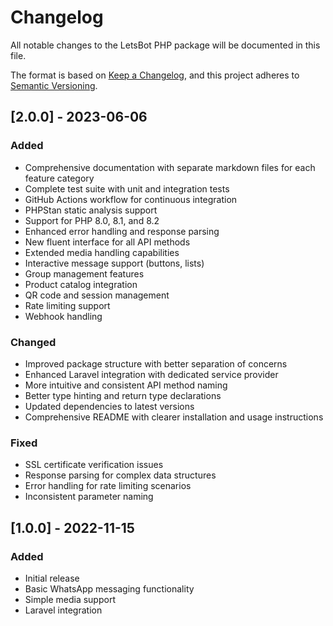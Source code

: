 # Changelog

All notable changes to the LetsBot PHP package will be documented in this file.

The format is based on [Keep a Changelog](https://keepachangelog.com/en/1.0.0/),
and this project adheres to [Semantic Versioning](https://semver.org/spec/v2.0.0.html).

## [2.0.0] - 2023-06-06

### Added
- Comprehensive documentation with separate markdown files for each feature category
- Complete test suite with unit and integration tests
- GitHub Actions workflow for continuous integration
- PHPStan static analysis support
- Support for PHP 8.0, 8.1, and 8.2
- Enhanced error handling and response parsing
- New fluent interface for all API methods
- Extended media handling capabilities
- Interactive message support (buttons, lists)
- Group management features
- Product catalog integration
- QR code and session management
- Rate limiting support
- Webhook handling

### Changed
- Improved package structure with better separation of concerns
- Enhanced Laravel integration with dedicated service provider
- More intuitive and consistent API method naming
- Better type hinting and return type declarations
- Updated dependencies to latest versions
- Comprehensive README with clearer installation and usage instructions

### Fixed
- SSL certificate verification issues
- Response parsing for complex data structures
- Error handling for rate limiting scenarios
- Inconsistent parameter naming

## [1.0.0] - 2022-11-15

### Added
- Initial release
- Basic WhatsApp messaging functionality
- Simple media support
- Laravel integration 